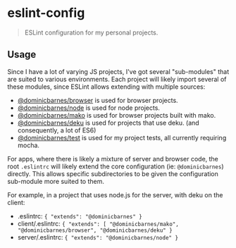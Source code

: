 # eslint-config

> ESLint configuration for my personal projects.

## Usage

Since I have a lot of varying JS projects, I've got several "sub-modules" that are suited to
various environments. Each project will likely import several of these modules, since ESLint
allows extending with multiple sources:

 - [@dominicbarnes/browser](https://github.com/dominicbarnes/eslint-config-browser)
   is used for browser projects.
 - [@dominicbarnes/node](https://github.com/dominicbarnes/eslint-config-node)
   is used for node projects.
 - [@dominicbarnes/mako](https://github.com/dominicbarnes/eslint-config-mako)
   is used for browser projects built with mako.
 - [@dominicbarnes/deku](https://github.com/dominicbarnes/eslint-config-deku)
   is used for projects that use deku. (and consequently, a lot of ES6)
 - [@dominicbarnes/test](https://github.com/dominicbarnes/eslint-config-test)
   is used for my project tests, all currently requiring mocha.

For apps, where there is likely a mixture of server and browser code, the root `.eslintrc` will
likely extend the core configuration (ie: `@dominicbarnes`) directly. This allows specific
subdirectories to be given the configuration sub-module more suited to them.

For example, in a project that uses node.js for the server, with deku on the client:

 * .eslintrc: `{ "extends": "@dominicbarnes" }`
 * client/.eslintrc: `{ "extends": [ "@dominicbarnes/mako", "@dominicbarnes/browser", "@dominicbarnes/deku" }`
 * server/.eslintrc: `{ "extends": "@dominicbarnes/node" }`
